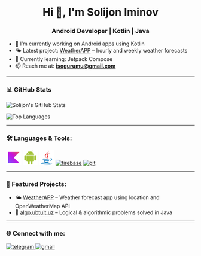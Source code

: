 
<h1 align="center">Hi 👋, I'm Solijon Iminov</h1>
<h3 align="center">Android Developer | Kotlin | Java</h3>



- 🔭 I’m currently working on Android apps using Kotlin  
- 🌤 Latest project: [WeatherAPP](https://github.com/mrsolijon/WeatherAPP) – hourly and weekly weather forecasts  
- 🌱 Currently learning: Jetpack Compose
- 📫 Reach me at: **isogurumu@gmail.com**

---

### 📊 GitHub Stats
![Solijon's GitHub Stats](https://github-readme-stats.vercel.app/api?username=mrsolijon&show_icons=true&theme=gruvbox)

![Top Languages](https://github-readme-stats.vercel.app/api/top-langs/?username=mrsolijon&layout=compact)

---

### 🛠️ Languages & Tools:
<p align="left">
  <a href="https://kotlinlang.org/" target="_blank"><img src="https://raw.githubusercontent.com/devicons/devicon/master/icons/kotlin/kotlin-original.svg" alt="kotlin" width="40" height="40"/></a>
  <a href="https://developer.android.com/" target="_blank"><img src="https://raw.githubusercontent.com/devicons/devicon/master/icons/android/android-original.svg" alt="android" width="40" height="40"/></a>
  <a href="https://www.java.com/" target="_blank"><img src="https://raw.githubusercontent.com/devicons/devicon/master/icons/java/java-original.svg" alt="java" width="40" height="40"/></a>
  <a href="https://firebase.google.com/" target="_blank"><img src="https://www.vectorlogo.zone/logos/firebase/firebase-icon.svg" alt="firebase" width="40" height="40"/></a>
  <a href="https://git-scm.com/" target="_blank"><img src="https://www.vectorlogo.zone/logos/git-scm/git-scm-icon.svg" alt="git" width="40" height="40"/></a>
</p>

---

### 🚀 Featured Projects:
- 🌤 [WeatherAPP](https://github.com/mrsolijon/WeatherAPP) – Weather forecast app using location and OpenWeatherMap API
- 🔢 [algo.ubtuit.uz](https://github.com/mrsolijon/algo.ubtuit.uz) – Logical & algorithmic problems solved in Java
<!-- Add more project links as you build -->

---

### 🌐 Connect with me:
<p align="left">
  <a href="https://t.me/mrhobs" target="_blank">
    <img src="https://img.shields.io/badge/Telegram-2CA5E0?style=for-the-badge&logo=telegram&logoColor=white" alt="telegram" />
  </a>
  <a href="mailto:isogurumu@gmail.com" target="_blank">
    <img src="https://img.shields.io/badge/Gmail-D14836?style=for-the-badge&logo=gmail&logoColor=white" alt="gmail" />
  </a>
</p>
